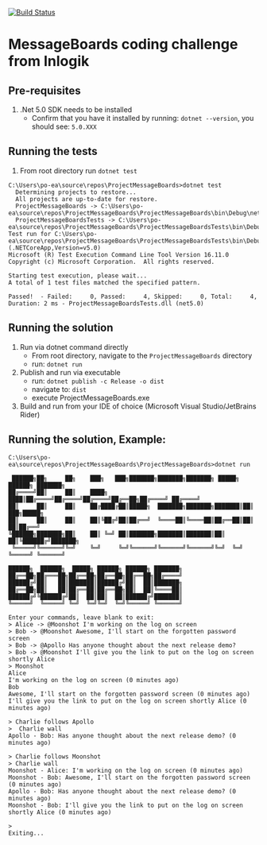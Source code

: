 [![Build Status](https://app.travis-ci.com/pete-eams/MessageBoards.svg?branch=master)](https://app.travis-ci.com/pete-eams/MessageBoards)

# MessageBoards coding challenge from Inlogik

## Pre-requisites
1. .Net 5.0 SDK needs to be installed
    * Confirm that you have it installed by running: `dotnet --version`, you should see: `5.0.XXX`

## Running the tests
1. From root directory run `dotnet test`
```
C:\Users\po-ea\source\repos\ProjectMessageBoards>dotnet test
  Determining projects to restore...
  All projects are up-to-date for restore.
  ProjectMessageBoards -> C:\Users\po-ea\source\repos\ProjectMessageBoards\ProjectMessageBoards\bin\Debug\net5.0\ProjectMessageBoards.dll
  ProjectMessageBoardsTests -> C:\Users\po-ea\source\repos\ProjectMessageBoards\ProjectMessageBoardsTests\bin\Debug\net5.0\ProjectMessageBoardsTests.dll
Test run for C:\Users\po-ea\source\repos\ProjectMessageBoards\ProjectMessageBoardsTests\bin\Debug\net5.0\ProjectMessageBoardsTests.dll (.NETCoreApp,Version=v5.0)
Microsoft (R) Test Execution Command Line Tool Version 16.11.0
Copyright (c) Microsoft Corporation.  All rights reserved.

Starting test execution, please wait...
A total of 1 test files matched the specified pattern.

Passed!  - Failed:     0, Passed:     4, Skipped:     0, Total:     4, Duration: 2 ms - ProjectMessageBoardsTests.dll (net5.0)
```

## Running the solution
1. Run via dotnet command directly
    * From root directory, navigate to the `ProjectMessageBoards` directory
    * run: `dotnet run`
2. Publish and run via executable
    * run: `dotnet publish -c Release -o dist`
    * navigate to: `dist`
    * execute ProjectMessageBoards.exe
3. Build and run from your IDE of choice (Microsoft Visual Studio/JetBrains Rider)


## Running the solution, Example:

```
C:\Users\po-ea\source\repos\ProjectMessageBoards\ProjectMessageBoards>dotnet run

 ██████╗██╗     ██╗    ███╗   ███╗███████╗███████╗███████╗ █████╗  ██████╗ ███████╗
██╔════╝██║     ██║    ████╗ ████║██╔════╝██╔════╝██╔════╝██╔══██╗██╔════╝ ██╔════╝
██║     ██║     ██║    ██╔████╔██║█████╗  ███████╗███████╗███████║██║  ███╗█████╗
██║     ██║     ██║    ██║╚██╔╝██║██╔══╝  ╚════██║╚════██║██╔══██║██║   ██║██╔══╝
╚██████╗███████╗██║    ██║ ╚═╝ ██║███████╗███████║███████║██║  ██║╚██████╔╝███████╗
 ╚═════╝╚══════╝╚═╝    ╚═╝     ╚═╝╚══════╝╚══════╝╚══════╝╚═╝  ╚═╝ ╚═════╝ ╚══════╝

██████╗  ██████╗  █████╗ ██████╗ ██████╗ ███████╗
██╔══██╗██╔═══██╗██╔══██╗██╔══██╗██╔══██╗██╔════╝
██████╔╝██║   ██║███████║██████╔╝██║  ██║███████╗
██╔══██╗██║   ██║██╔══██║██╔══██╗██║  ██║╚════██║
██████╔╝╚██████╔╝██║  ██║██║  ██║██████╔╝███████║
╚═════╝  ╚═════╝ ╚═╝  ╚═╝╚═╝  ╚═╝╚═════╝ ╚══════╝

Enter your commands, leave blank to exit:
> Alice -> @Moonshot I'm working on the log on screen
> Bob -> @Moonshot Awesome, I'll start on the forgotten password screen
> Bob -> @Apollo Has anyone thought about the next release demo?
> Bob -> @Moonshot I'll give you the link to put on the log on screen shortly Alice
> Moonshot
Alice
I'm working on the log on screen (0 minutes ago)
Bob
Awesome, I'll start on the forgotten password screen (0 minutes ago)
I'll give you the link to put on the log on screen shortly Alice (0 minutes ago)

> Charlie follows Apollo
>  Charlie wall
Apollo - Bob: Has anyone thought about the next release demo? (0 minutes ago)

> Charlie follows Moonshot
> Charlie wall
Moonshot - Alice: I'm working on the log on screen (0 minutes ago)
Moonshot - Bob: Awesome, I'll start on the forgotten password screen (0 minutes ago)
Apollo - Bob: Has anyone thought about the next release demo? (0 minutes ago)
Moonshot - Bob: I'll give you the link to put on the log on screen shortly Alice (0 minutes ago)

>
Exiting...
```